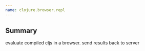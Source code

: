 ```yaml
---
name: clojure.browser.repl
---
```


## Summary
evaluate compiled cljs in a browser. send results back to server